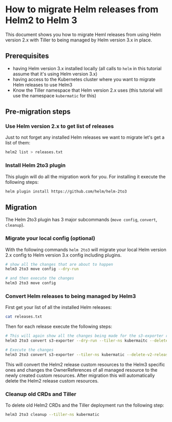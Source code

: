 # How to migrate Helm releases from Helm2 to Helm 3

This document shows you how to migrate Heml releases from using Helm version 2.x with Tiller to being managed by Helm version 3.x in place.

## Prerequisites

- having Helm version 3.x installed locally (all calls to `helm` in this tutorial assume that it's using Helm version 3.x)
- having access to the Kubernetes cluster where you want to migrate Helm releases to use Helm3
- Know the Tiller namespace that Helm version 2.x uses (this tutorial will use the namespace `kubermatic` for this)

## Pre-migration steps

### Use Helm version 2.x to get list of releases

Just to not forget any installed Helm releases we want to migrate let's get a list of them:

```bash
helm2 list > releases.txt
```

### Install Helm 2to3 plugin

This plugin will do all the migration work for you. For installing it execute the following steps:

```bash
helm plugin install https://github.com/helm/helm-2to3
```

## Migration

The Helm 2to3 plugin has 3 major subcommands (`move config`, `convert`, `cleanup`).

### Migrate your local config (optional)

With the following commands `helm 2to3` will migrate your local Helm version 2.x config to Helm version 3.x config including plugins.

```bash
# show all the changes that are about to happen
helm3 2to3 move config --dry-run

# and then execute the changes
helm3 2to3 move config
```

### Convert Helm releases to being managed by Helm3

First get your list of all the installed Helm releases:

```bash
cat releases.txt
```

Then for each release execute the following steps:

```bash
# This will again show all the changes being made for the s3-exporter release
helm3 2to3 convert s3-exporter --dry-run --tiler-ns kubermaitc --delete-v2-releases

# Execute the changes
helm3 2to3 convert s3-exporter --tiler-ns kubermatic --delete-v2-releases
```

This will convert the Helm2 release custom resources to the Helm3 specific ones and changes the OwnerReferences of all managed resource to the newly created custom resources. After migration this will automatically delete the Helm2 release custom resources.

### Cleanup old CRDs and Tiller

To delete old Helm2 CRDs and the Tiller deployment run the following step:

```bash
helm3 2to3 cleanup --tiller-ns kubermatic
```

